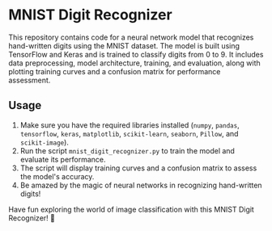 # MNIST Digit Recognizer

This repository contains code for a neural network model that recognizes hand-written digits using the MNIST dataset. The model is built using TensorFlow and Keras and is trained to classify digits from 0 to 9. It includes data preprocessing, model architecture, training, and evaluation, along with plotting training curves and a confusion matrix for performance assessment.

## Usage

1. Make sure you have the required libraries installed (`numpy`, `pandas`, `tensorflow`, `keras`, `matplotlib`, `scikit-learn`, `seaborn`, `Pillow`, and `scikit-image`).
2. Run the script `mnist_digit_recognizer.py` to train the model and evaluate its performance.
3. The script will display training curves and a confusion matrix to assess the model's accuracy.
4. Be amazed by the magic of neural networks in recognizing hand-written digits!

Have fun exploring the world of image classification with this MNIST Digit Recognizer! 🚀
